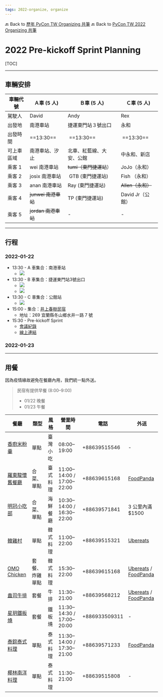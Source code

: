 ```yaml
---
tags: 2022-organize, organize
---
```


🔙 Back to [歷年 PyCon TW Organizing 共筆](/ryPr7SFyP/%2FHM5mHCFKQCu7-W5ea8ITcw%3Fview)
🔙 Back to [PyCon TW 2022 Organizing 共筆](/rkk3KQ_VY)

# 2022 Pre-kickoff Sprint Planning

[TOC]

---
## 車輛安排

| 車輛代號 | Ａ車 (5 人) | Ｂ車 (5 人) | Ｃ車 (5 人)  |
|-|-|-|-|
| 駕駛人 | David | Andy | Rex |
| 出發地 | 南港車站 | 捷運東門站３號出口 | 永和   |
| 出發時間 | ==13:30== |  ==13:30== |  ==13:30==   |
| 可上車區域 |南港車站、汐止   | 北車、紅藍線、大安、公館  | 中永和、新店   |
| 乘客 1 | wei 南港車站 | ~~tumi（東門捷運站~~） | JoJo（永和）  |
| 乘客 2 | josix 南港車站  | GTB (東門捷運站) | Fish （永和） |
| 乘客 3 | anan 南港車站 | Ray (東門捷運站) | ~~Allen（永和）~~   |
| 乘客 4 | ~~junwei 南港車站~~  | TP (東門捷運站) | David Jr（公館） |
| 乘客 5 | ~~jordan 南港車站~~ | - | - |

---

## 行程

### 2022-01-22

- 13:30 - A 車集合：南港車站
    - ![](https://i.imgur.com/ePpCrGV.png)
- 13:30 - B 車集合：捷運東門站3號出口
    - ![](https://i.imgur.com/fYb0nZS.png)
    - ![](https://i.imgur.com/FaZAf1z.png)
- 13:30 - C 車集合：公館站
    - ![](https://i.imgur.com/aZjf9LI.jpg)
- 15:00 - 集合：[井上春樹民宿](https://goo.gl/maps/NpJ2W6iBiJNeVhVm8)
    - 地址：269 宜蘭縣冬山鄉水井一路 7 號
- 15:30 - Pre-kickoff Sprint
    - [會議紀錄](https://hackmd.io/djC41ubjSkaRC0eQJm9dOQ)
    - [線上連結](https://meet.google.com/bha-wgbo-qhw)

### 2022-01-23

---

## 用餐

因為疫情緣故避免在餐廳內用，我們統一點外送。

> 民宿有提供早餐 (8:00–9:00)
> - 01/22 晚餐
> - 01/23 午餐


| 餐廳 | 類型 | 風格 | 營業時間 | 電話 | 外送 |
| ---- | ---- | ---- | ---- | ---- | ---- |
| [香廚米粉羹](https://goo.gl/maps/VFRN2eFmQNzt6JHb7) | 單點 | 臺灣小吃 | 08:00–19:00 | +88639515546 | - |
| [羅東駿懷舊餐廳](https://g.page/chunrestaurant?share) | 合菜、單點 | 臺式料理 | 11:00–14:00 / 17:00–22:00 | +88639615168  | [FoodPanda](https://foodpanda.page.link/kMAkiPK7SXNK8JWL6) |
| [明冠小吃部](https://www.facebook.com/LUODONG.MING.GUAN/) | 合菜、單點 | 海鮮餐廳 | 10:30–14:00 / 16:30–22:00 | +88639571841  | 3 公里內滿 $1500 |
| [韓雞村](https://www.facebook.com/k.c.5321) | 單點 | 韓式料理 | 11:00–22:00 | +88639515321 | [Ubereats](https://www.ubereats.com/tw/store/%E9%9F%93%E9%9B%9E%E6%9D%91/z9KIPwAGSb6W60cOeJe3Ow) |
| [OMO Chicken](https://www.facebook.com/OMOCHICKENTW/) | 套餐、炸雞單點 | 韓式料理 | 15:30–22:00 | +88639615168  | [Ubereats](https://ubereats.app.link/gdXZux1hTmb) / [FoodPanda](https://foodpanda.page.link/AmQQqXjhgjNKVdZR8) |
| [盎司牛排](https://goo.gl/maps/p2BrfFASMEfEz4WTA) | 套餐 | 牛排 | 11:30–21:00 | +88639568212 | [Ubereats](https://www.ubereats.com/tw/store/%E7%9B%8E%E6%96%AF%E7%89%9B%E6%8E%92/tEh71HDIWYWEbq0OsbNyrg?diningMode=DELIVERY) / [FoodPanda](https://www.foodpanda.com.tw/restaurant/axxx/ang-si-niu-pai-xiao-huo-guo?utm_campaign=google_reserve_place_order_action&utm_medium=organic&utm_source=google) |
| [星玥鐵板燒](https://g.page/HSIANGYUEH?share) | 套餐 | 鐵板燒 | 11:30–14:30 / 17:00–20:00 | +886933509311 | - |
| [泰錝泰式料理](https://www.facebook.com/thaifood9571233/) | 單點 | 泰式料理 | 11:30–14:00 / 17:30–21:00 | +88639571233  | [FoodPanda](https://www.foodpanda.com.tw/restaurant/a7rc/tai-cong-tai-shi-liao-li-yi-lan-luo-dong-dian?utm_source=google&utm_medium=organic&utm_campaign=google_reserve_place_order_action) |
| [椰林南洋料理](https://goo.gl/maps/MhNjfGX8dChYNkLr8) | 單點 | 泰式料理 | 11:30–21:00 | +88639515808 | - |

